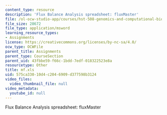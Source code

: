 ```yaml
---
content_type: resource
description: 'Flux Balance Analysis spreadsheet: fluxMaster'
file: /ol-ocw-studio-app/courses/hst-508-genomics-and-computational-biology-fall-2002/575ca33010d4c2046909d377598b3124_mf.xls
file_size: 28672
file_type: application/msword
learning_resource_types:
- Assignments
license: https://creativecommons.org/licenses/by-nc-sa/4.0/
ocw_type: OCWFile
parent_title: Assignments
parent_type: CourseSection
parent_uid: 43fbbe59-f66c-1bdd-7edf-018322523e8a
resourcetype: Other
title: mf.xls
uid: 575ca330-10d4-c204-6909-d377598b3124
video_files:
  video_thumbnail_file: null
video_metadata:
  youtube_id: null
---
```

Flux Balance Analysis spreadsheet: fluxMaster